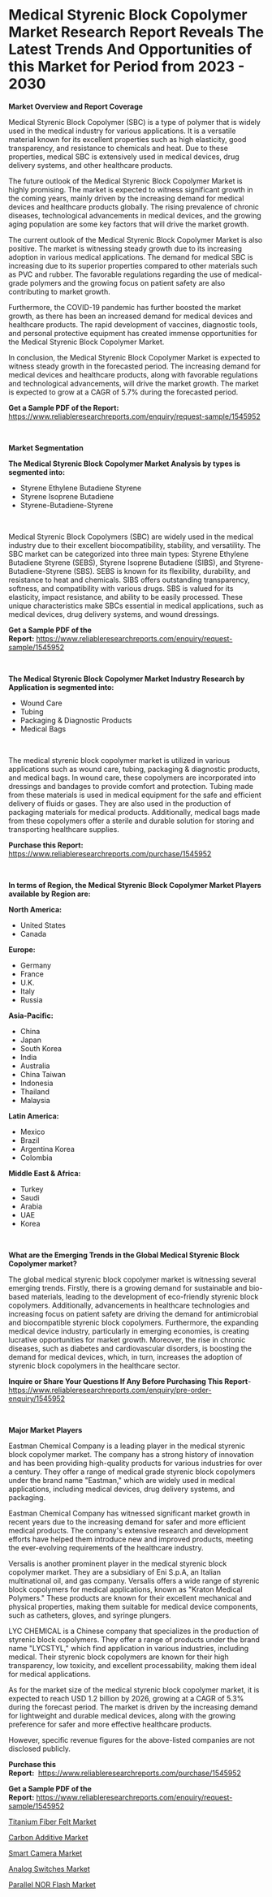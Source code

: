 <p><h1>Medical Styrenic Block Copolymer Market Research Report Reveals The Latest Trends And Opportunities of this Market for Period from 2023 - 2030</h1></p><p><strong>Market Overview and Report Coverage</strong></p>
<p><p>Medical Styrenic Block Copolymer (SBC) is a type of polymer that is widely used in the medical industry for various applications. It is a versatile material known for its excellent properties such as high elasticity, good transparency, and resistance to chemicals and heat. Due to these properties, medical SBC is extensively used in medical devices, drug delivery systems, and other healthcare products.</p><p>The future outlook of the Medical Styrenic Block Copolymer Market is highly promising. The market is expected to witness significant growth in the coming years, mainly driven by the increasing demand for medical devices and healthcare products globally. The rising prevalence of chronic diseases, technological advancements in medical devices, and the growing aging population are some key factors that will drive the market growth.</p><p>The current outlook of the Medical Styrenic Block Copolymer Market is also positive. The market is witnessing steady growth due to its increasing adoption in various medical applications. The demand for medical SBC is increasing due to its superior properties compared to other materials such as PVC and rubber. The favorable regulations regarding the use of medical-grade polymers and the growing focus on patient safety are also contributing to market growth.</p><p>Furthermore, the COVID-19 pandemic has further boosted the market growth, as there has been an increased demand for medical devices and healthcare products. The rapid development of vaccines, diagnostic tools, and personal protective equipment has created immense opportunities for the Medical Styrenic Block Copolymer Market.</p><p>In conclusion, the Medical Styrenic Block Copolymer Market is expected to witness steady growth in the forecasted period. The increasing demand for medical devices and healthcare products, along with favorable regulations and technological advancements, will drive the market growth. The market is expected to grow at a CAGR of 5.7% during the forecasted period.</p></p>
<p><strong>Get a Sample PDF of the Report:</strong> <a href="https://www.reliableresearchreports.com/enquiry/request-sample/1545952">https://www.reliableresearchreports.com/enquiry/request-sample/1545952</a></p>
<p>&nbsp;</p>
<p><strong>Market Segmentation</strong></p>
<p><strong>The Medical Styrenic Block Copolymer Market Analysis by types is segmented into:</strong></p>
<p><ul><li>Styrene Ethylene Butadiene Styrene</li><li>Styrene Isoprene Butadiene</li><li>Styrene-Butadiene-Styrene</li></ul></p>
<p>&nbsp;</p>
<p><p>Medical Styrenic Block Copolymers (SBC) are widely used in the medical industry due to their excellent biocompatibility, stability, and versatility. The SBC market can be categorized into three main types: Styrene Ethylene Butadiene Styrene (SEBS), Styrene Isoprene Butadiene (SIBS), and Styrene-Butadiene-Styrene (SBS). SEBS is known for its flexibility, durability, and resistance to heat and chemicals. SIBS offers outstanding transparency, softness, and compatibility with various drugs. SBS is valued for its elasticity, impact resistance, and ability to be easily processed. These unique characteristics make SBCs essential in medical applications, such as medical devices, drug delivery systems, and wound dressings.</p></p>
<p><strong>Get a Sample PDF of the Report:</strong>&nbsp;<a href="https://www.reliableresearchreports.com/enquiry/request-sample/1545952">https://www.reliableresearchreports.com/enquiry/request-sample/1545952</a></p>
<p>&nbsp;</p>
<p><strong>The Medical Styrenic Block Copolymer Market Industry Research by Application is segmented into:</strong></p>
<p><ul><li>Wound Care</li><li>Tubing</li><li>Packaging & Diagnostic Products</li><li>Medical Bags</li></ul></p>
<p>&nbsp;</p>
<p><p>The medical styrenic block copolymer market is utilized in various applications such as wound care, tubing, packaging & diagnostic products, and medical bags. In wound care, these copolymers are incorporated into dressings and bandages to provide comfort and protection. Tubing made from these materials is used in medical equipment for the safe and efficient delivery of fluids or gases. They are also used in the production of packaging materials for medical products. Additionally, medical bags made from these copolymers offer a sterile and durable solution for storing and transporting healthcare supplies.</p></p>
<p><strong>Purchase this Report:</strong>&nbsp; <a href="https://www.reliableresearchreports.com/purchase/1545952">https://www.reliableresearchreports.com/purchase/1545952</a></p>
<p>&nbsp;</p>
<p><strong>In terms of Region, the Medical Styrenic Block Copolymer Market Players available by Region are:</strong></p>
<p>
    <p> <strong> North America: </strong>
        <ul>
            <li>United States</li>
            <li>Canada</li>
        </ul>
        </p> 
    <p> <strong> Europe: </strong>
        <ul>
            <li>Germany</li>
            <li>France</li>
            <li>U.K.</li>
            <li>Italy</li>
            <li>Russia</li>
        </ul>
        </p> 
    <p> <strong> Asia-Pacific: </strong>
        <ul>
            <li>China</li>
            <li>Japan</li>
            <li>South Korea</li>
            <li>India</li>
            <li>Australia</li>
            <li>China Taiwan</li>
            <li>Indonesia</li>
            <li>Thailand</li>
            <li>Malaysia</li>
        </ul>
        </p> 
    <p> <strong> Latin America: </strong>
        <ul>
            <li>Mexico</li>
            <li>Brazil</li>
            <li>Argentina Korea</li>
            <li>Colombia</li>
        </ul>
        </p> 
    <p> <strong> Middle East & Africa: </strong>
        <ul>
            <li>Turkey</li>
            <li>Saudi</li>
            <li>Arabia</li>
            <li>UAE</li>
            <li>Korea</li>
        </ul>
    </p>
    </p>
<p>&nbsp;</p>
<p><strong>What are the Emerging Trends in the Global Medical Styrenic Block Copolymer market?</strong></p>
<p><p>The global medical styrenic block copolymer market is witnessing several emerging trends. Firstly, there is a growing demand for sustainable and bio-based materials, leading to the development of eco-friendly styrenic block copolymers. Additionally, advancements in healthcare technologies and increasing focus on patient safety are driving the demand for antimicrobial and biocompatible styrenic block copolymers. Furthermore, the expanding medical device industry, particularly in emerging economies, is creating lucrative opportunities for market growth. Moreover, the rise in chronic diseases, such as diabetes and cardiovascular disorders, is boosting the demand for medical devices, which, in turn, increases the adoption of styrenic block copolymers in the healthcare sector.</p></p>
<p><strong>Inquire or Share Your Questions If Any Before Purchasing This Report</strong>- <a href="https://www.reliableresearchreports.com/enquiry/pre-order-enquiry/1545952">https://www.reliableresearchreports.com/enquiry/pre-order-enquiry/1545952</a></p>
<p>&nbsp;</p>
<p><strong>Major Market Players</strong></p>
<p><p>Eastman Chemical Company is a leading player in the medical styrenic block copolymer market. The company has a strong history of innovation and has been providing high-quality products for various industries for over a century. They offer a range of medical grade styrenic block copolymers under the brand name "Eastman," which are widely used in medical applications, including medical devices, drug delivery systems, and packaging.</p><p>Eastman Chemical Company has witnessed significant market growth in recent years due to the increasing demand for safer and more efficient medical products. The company's extensive research and development efforts have helped them introduce new and improved products, meeting the ever-evolving requirements of the healthcare industry.</p><p>Versalis is another prominent player in the medical styrenic block copolymer market. They are a subsidiary of Eni S.p.A, an Italian multinational oil, and gas company. Versalis offers a wide range of styrenic block copolymers for medical applications, known as "Kraton Medical Polymers." These products are known for their excellent mechanical and physical properties, making them suitable for medical device components, such as catheters, gloves, and syringe plungers.</p><p>LYC CHEMICAL is a Chinese company that specializes in the production of styrenic block copolymers. They offer a range of products under the brand name "LYCSTYL," which find application in various industries, including medical. Their styrenic block copolymers are known for their high transparency, low toxicity, and excellent processability, making them ideal for medical applications.</p><p>As for the market size of the medical styrenic block copolymer market, it is expected to reach USD 1.2 billion by 2026, growing at a CAGR of 5.3% during the forecast period. The market is driven by the increasing demand for lightweight and durable medical devices, along with the growing preference for safer and more effective healthcare products.</p><p>However, specific revenue figures for the above-listed companies are not disclosed publicly.</p></p>
<p><strong>Purchase this Report:</strong>&nbsp;&nbsp;<a href="https://www.reliableresearchreports.com/purchase/1545952">https://www.reliableresearchreports.com/purchase/1545952</a></p>
<p></p>
<p><strong>Get a Sample PDF of the Report:</strong>&nbsp;<a href="https://www.reliableresearchreports.com/enquiry/request-sample/1545952">https://www.reliableresearchreports.com/enquiry/request-sample/1545952</a></p>
<p><p><a href="https://github.com/gdfhhhj/Market-Research-Report-List-1/blob/main/titanium-fiber-felt-market.md">Titanium Fiber Felt Market</a></p><p><a href="https://github.com/luckyshygirl/Market-Research-Report-List-1/blob/main/carbon-additive-market.md">Carbon Additive Market</a></p><p><a href="https://medium.com/@sainreportprime/smart-camera-market-comprehensive-assessment-by-type-application-and-geography-3da087084e4c">Smart Camera Market</a></p><p><a href="https://medium.com/@chiragreportprime/analog-switches-market-exploring-market-share-market-trends-and-future-growth-60831c494dcd">Analog Switches Market</a></p><p><a href="https://medium.com/@prachi.reportprime/parallel-nor-flash-market-insights-into-market-cagr-market-trends-and-growth-strategies-d73c4bd1077a">Parallel NOR Flash Market</a></p></p>